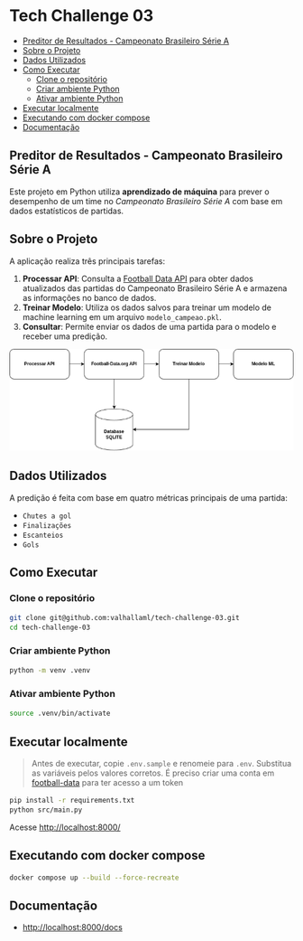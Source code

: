 # Tech Challenge 03 <!-- omit in toc -->

- [Preditor de Resultados - Campeonato Brasileiro Série A](#preditor-de-resultados---campeonato-brasileiro-série-a)
- [Sobre o Projeto](#sobre-o-projeto)
- [Dados Utilizados](#dados-utilizados)
- [Como Executar](#como-executar)
  - [Clone o repositório](#clone-o-repositório)
  - [Criar ambiente Python](#criar-ambiente-python)
  - [Ativar ambiente Python](#ativar-ambiente-python)
- [Executar localmente](#executar-localmente)
- [Executando com docker compose](#executando-com-docker-compose)
- [Documentação](#documentação)

## Preditor de Resultados - Campeonato Brasileiro Série A

Este projeto em Python utiliza **aprendizado de máquina** para prever o desempenho de um time no _Campeonato Brasileiro Série A_ com base em dados estatísticos de partidas.

## Sobre o Projeto

A aplicação realiza três principais tarefas:

1. **Processar API**: Consulta a [Football Data API](https://www.football-data.org) para obter dados atualizados das partidas do Campeonato Brasileiro Série A e armazena as informações no banco de dados.
2. **Treinar Modelo**: Utiliza os dados salvos para treinar um modelo de machine learning em um arquivo `modelo_campeao.pkl`.
3. **Consultar**: Permite enviar os dados de uma partida para o modelo e receber uma predição.

![Arquitetura](images/architecture.png)

## Dados Utilizados

A predição é feita com base em quatro métricas principais de uma partida:

- `Chutes a gol`
- `Finalizações`
- `Escanteios`
- `Gols`

## Como Executar

### Clone o repositório

```bash
git clone git@github.com:valhallaml/tech-challenge-03.git
cd tech-challenge-03
```

### Criar ambiente Python

```bash
python -m venv .venv
```

### Ativar ambiente Python

```bash
source .venv/bin/activate
```

## Executar localmente

> Antes de executar, copie `.env.sample` e renomeie para `.env`. Substitua as variáveis ​​pelos valores corretos.
> É preciso criar uma conta em [football-data](https://www.football-data.org/client/login) para ter acesso a um token

```bash
pip install -r requirements.txt
python src/main.py
```

Acesse <http://localhost:8000/>

## Executando com docker compose

```bash
docker compose up --build --force-recreate
```

## Documentação

- <http://localhost:8000/docs>

